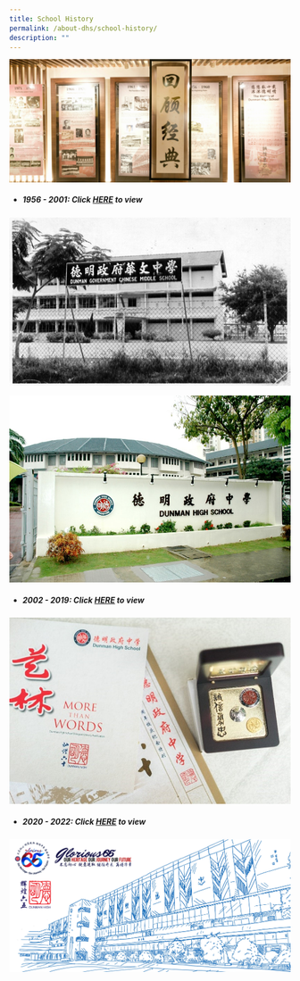 ```yaml
---
title: School History
permalink: /about-dhs/school-history/
description: ""
---
```

![](/images/Homepage/masthead-about-history.jpg)


* ##### **1956 - 2001**: Click [HERE](https://dhs.edu.sg/sch-history-1956) to view
![](/images/Homepage/1960-01-1.jpg)

![](/images/Homepage/2000-07.jpg)


* ##### **2002 - 2019**: Click [HERE](https://dhs.edu.sg/sch-history-2004) to view

![](/images/Homepage/2016-01.jpg)


* ##### **2020 - 2022**: Click [HERE](https://dhs.edu.sg/sch-history-2021) to view



![](/images/Homepage/DHS65home.png)